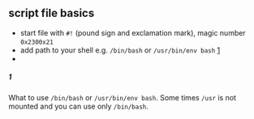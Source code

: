 ## script file basics
- start file with `#!` (pound sign and exclamation mark), magic number `0x2300x21`
- add path to your shell e.g. `/bin/bash` or `/usr/bin/env bash` [1](#1)
- 


##### 1
What to use `/bin/bash` or `/usr/bin/env bash`. Some times `/usr` is not mounted and you can use only `/bin/bash`.
